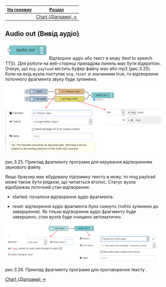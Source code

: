 | [На головну](../) | [Розділ](README.md)             |
| ----------------- | ------------------------------- |
|                   | [Chart (Діаграма) ->](Chart.md) |

## Audio out (Вивід аудіо)

![img](media/audio_out.png)Відтворює аудіо або текст в мову (text to speech TTS). Для роботи на веб-сторінці приладова панель має бути відкритою. Очікує, що `msg.payload` містить буфер файлу wav або mp3 (рис.3.25). Коли на вхід вузла поступає `msg.reset` зі значенням true, то відтворення поточного фрагмента звуку буде зупинено.

![img](media/3_25.png)

рис.3.25. Приклад фрагменту програми для керування відтворенням звукового файлу.

Якщо браузер має вбудовану підтримку тексту в мову, то msg.payload може також бути рядком, що читається вголос.
 Статус вузла відображає поточний стан відтворення:

- started: почалося відтворення аудіо фрагмента.

- reset: відтворення аудіо фрагмента було скинуто (тобто зупинено до завершення).
  Як тільки відтворення аудіо фрагменту буде завершено, стан вузла буде очищено автоматично.

![img](media/3_26.png)

рис.3.26. Приклад фрагменту програми для проговорення тексту .

[Chart (Діаграма) ->](Chart.md)